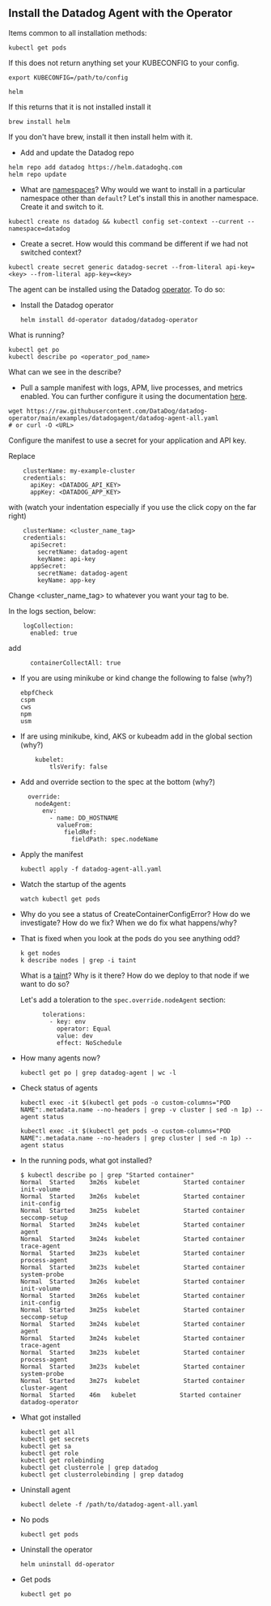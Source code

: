 Install the Datadog Agent with the Operator
--

Items common to all installation methods:  
    
```  
kubectl get pods  
```  
  
If this does not return anything set your KUBECONFIG to your config.  
  
```
export KUBECONFIG=/path/to/config  
```  
  
```  
helm  
```  
  
If this returns that it is not installed install it  
  
```
brew install helm  
```  
  
If you don't have brew, install it then install helm with it.  

- Add and update the Datadog repo  
  
```  
helm repo add datadog https://helm.datadoghq.com  
helm repo update  
```  
  
- What are [namespaces](https://kubernetes.io/docs/concepts/overview/working-with-objects/namespaces/)?  Why would we want to install in a particular namespace other than ```default```?  Let's install this in another namespace. Create it and switch to it.  
  
```  
kubectl create ns datadog && kubectl config set-context --current --namespace=datadog
```  
  
- Create a secret.  How would this command be different if we had not switched context?  
  
```
kubectl create secret generic datadog-secret --from-literal api-key=<key> --from-literal app-key=<key>  
```  
  
The agent can be installed using the Datadog [operator](https://docs.datadoghq.com/getting_started/containers/datadog_operator/).  To 
do so:  
  
- Install the Datadog operator  
  
  ```
  helm install dd-operator datadog/datadog-operator
  ```  
  
What is running?  
  
```  
kubectl get po  
kubectl describe po <operator_pod_name>  
```  
  
What can we see in the describe?  
  
- Pull a sample manifest with logs, APM, live processes, and metrics enabled.  You can further configure it using the documentation 
[here](https://github.com/DataDog/datadog-operator/blob/main/docs/configuration.v2alpha1.md#manifest-templates).  
  
```  
wget https://raw.githubusercontent.com/DataDog/datadog-operator/main/examples/datadogagent/datadog-agent-all.yaml  
# or curl -O <URL>  
```  
  
Configure the manifest to use a secret for your application and API key.  

Replace  
  
  ```    
      clusterName: my-example-cluster  
      credentials:  
        apiKey: <DATADOG_API_KEY>  
        appKey: <DATADOG_APP_KEY>    
  ```  
    
  with (watch your indentation especially if you use the click copy on the far right)   
    
  ```  
      clusterName: <cluster_name_tag>  
      credentials:  
        apiSecret:  
          secretName: datadog-agent  
          keyName: api-key  
        appSecret:  
          secretName: datadog-agent  
          keyName: app-key  
  ```  
    
Change <cluster_name_tag> to whatever you want your tag to be.  
  
In the logs section, below:  
  
```  
    logCollection:  
      enabled: true  
```  
  
add  
  
```  
      containerCollectAll: true  
```  
  
- If you are using minikube or kind change the following to false (why?)
  ```
  ebpfCheck
  cspm
  cws
  npm
  usm
  ```
- If are using minikube, kind, AKS or kubeadm add in the global section (why?)  
  ```  
      kubelet:  
          tlsVerify: false  
  ```  
- Add and override section to the spec at the bottom (why?)
  ```
    override:
      nodeAgent:
        env:
          - name: DD_HOSTNAME
            valueFrom:
              fieldRef:
                fieldPath: spec.nodeName  
  ```
- Apply the manifest  
  ```
  kubectl apply -f datadog-agent-all.yaml
  ```  
- Watch the startup of the agents  
  ```  
  watch kubectl get pods  
  ```  

- Why do you see a status of CreateContainerConfigError? How do we investigate? How do we fix? When we do fix what happens/why?  
  
- That is fixed when you look at the pods do you see anything odd?  
  
  ```  
  k get nodes  
  k describe nodes | grep -i taint
  ```  
    
  What is a [taint](https://kubernetes.io/docs/concepts/scheduling-eviction/taint-and-toleration/)? 
  Why is it there? How do we deploy to that node if we want to do so?  

  Let's add a toleration to the ```spec.override.nodeAgent``` section:  
     
  ```  
        tolerations:
          - key: env
            operator: Equal
            value: dev
            effect: NoSchedule  
  ```  
  
- How many agents now?  
  
  ```  
  kubectl get po | grep datadog-agent | wc -l  
  ```  

- Check status of agents  
  ```  
  kubectl exec -it $(kubectl get pods -o custom-columns="POD NAME":.metadata.name --no-headers | grep -v cluster | sed -n 1p) -- agent status  
  
  kubectl exec -it $(kubectl get pods -o custom-columns="POD NAME":.metadata.name --no-headers | grep cluster | sed -n 1p) -- agent status  
  ```  

- In the running pods, what got installed?  
  
  ```  
  $ kubectl describe po | grep "Started container"  
  Normal  Started    3m26s  kubelet            Started container init-volume  
  Normal  Started    3m26s  kubelet            Started container init-config  
  Normal  Started    3m25s  kubelet            Started container seccomp-setup  
  Normal  Started    3m24s  kubelet            Started container agent  
  Normal  Started    3m24s  kubelet            Started container trace-agent  
  Normal  Started    3m23s  kubelet            Started container process-agent  
  Normal  Started    3m23s  kubelet            Started container system-probe  
  Normal  Started    3m26s  kubelet            Started container init-volume  
  Normal  Started    3m26s  kubelet            Started container init-config  
  Normal  Started    3m25s  kubelet            Started container seccomp-setup  
  Normal  Started    3m24s  kubelet            Started container agent  
  Normal  Started    3m24s  kubelet            Started container trace-agent  
  Normal  Started    3m23s  kubelet            Started container process-agent  
  Normal  Started    3m23s  kubelet            Started container system-probe  
  Normal  Started    3m27s  kubelet            Started container cluster-agent  
  Normal  Started    46m   kubelet            Started container datadog-operator  
  ```  
    
- What got installed  
    ```  
    kubectl get all  
    kubectl get secrets  
    kubectl get sa  
    kubectl get role  
    kubectl get rolebinding  
    kubectl get clusterrole | grep datadog  
    kubectl get clusterrolebinding | grep datadog  
    ```  

- Uninstall agent  
    ```  
    kubectl delete -f /path/to/datadog-agent-all.yaml  
    ```  
- No pods  
    ```  
    kubectl get pods  
    ```  
- Uninstall the operator  
  ```
  helm uninstall dd-operator  
  ```
- Get pods  
  ```
  kubectl get po  
  ```
